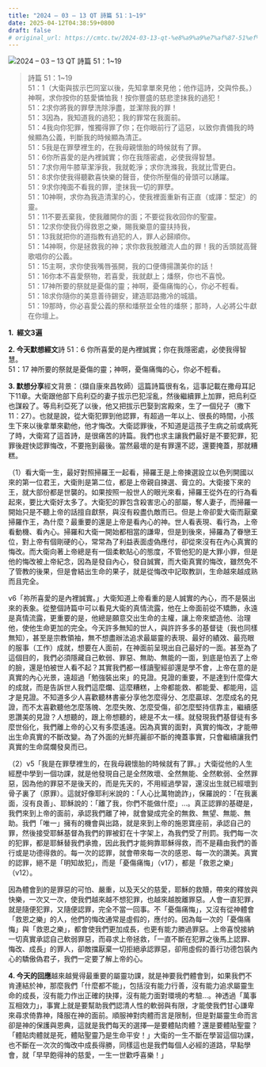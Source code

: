 ```yaml
---
title: "2024 – 03 – 13 QT 詩篇 51：1~19"
date: 2025-04-12T04:38:59+0800
draft: false
# original_url: https://cmtc.tw/2024-03-13-qt-%e8%a9%a9%e7%af%87-51%ef%bc%9a119
---
```


![2024 – 03 – 13 QT 詩篇 51：1~19](/images/qt.jpg  "2024 – 03 – 13 QT 詩篇 51：1~19")

> 詩篇 51：1~19  
> 51：1（大衛與拔示巴同室以後，先知拿單來見他；他作這詩，交與伶長。）神啊，求你按你的慈愛憐恤我！按你豐盛的慈悲塗抹我的過犯！  
> 51：2求你將我的罪孽洗除淨盡，並潔除我的罪！  
> 51：3因為，我知道我的過犯；我的罪常在我面前。  
> 51：4我向你犯罪，惟獨得罪了你；在你眼前行了這惡，以致你責備我的時候顯為公義，判斷我的時候顯為清正。  
> 51：5我是在罪孽裡生的，在我母親懷胎的時候就有了罪。  
> 51：6你所喜愛的是內裡誠實；你在我隱密處，必使我得智慧。  
> 51：7求你用牛膝草潔淨我，我就乾淨；求你洗滌我，我就比雪更白。  
> 51：8求你使我得聽歡喜快樂的聲音，使你所壓傷的骨頭可以踴躍。  
> 51：9求你掩面不看我的罪，塗抹我一切的罪孽。  
> 51：10神啊，求你為我造清潔的心，使我裡面重新有正直（或譯：堅定）的靈。  
> 51：11不要丟棄我，使我離開你的面；不要從我收回你的聖靈。  
> 51：12求你使我仍得救恩之樂，賜我樂意的靈扶持我，  
> 51：13我就把你的道指教有過犯的人，罪人必歸順你。  
> 51：14神啊，你是拯救我的神；求你救我脫離流人血的罪！我的舌頭就高聲歌唱你的公義。  
> 51：15主啊，求你使我嘴唇張開，我的口便傳揚讚美你的話！  
> 51：16你本不喜愛祭物，若喜愛，我就獻上；燔祭，你也不喜悅。  
> 51：17神所要的祭就是憂傷的靈；神啊，憂傷痛悔的心，你必不輕看。  
> 51：18求你隨你的美意善待錫安，建造耶路撒冷的城牆。  
> 51：19那時，你必喜愛公義的祭和燔祭並全牲的燔祭；那時，人必將公牛獻在你壇上。

**1.  經文3遍**

**2. 今天默想經文**詩 51：6 你所喜愛的是內裡誠實；你在我隱密處，必使我得智慧。  
51：17 神所要的祭就是憂傷的靈；神啊，憂傷痛悔的心，你必不輕看。

**3. 默想分享**經文背景：（擷自康來昌牧師）這篇詩篇很有名，這事記載在撒母耳記下11章。大衛跟他部下烏利亞的妻子拔示巴犯淫亂，然後繼續罪上加罪，把烏利亞也謀殺了。等烏利亞死了以後，他又把拔示巴娶到宮殿來，生了一個兒子（撒下11：27）。也就是說，從大衛犯罪到他認罪，有超過一年以上、很長的時間，小孩生下來以後拿單來勸他，他才悔改。大衛認罪後，不知道是這孩子生病之前或病死了時，大衛寫了這首詩，是很痛苦的詩篇。我們也求主讓我們最好是不要犯罪，犯罪後趕快認罪悔改，不要拖到最後。當然最壞的是有罪還不認，還要掩蓋，那就糟糕。

（1）看大衛一生，最好對照掃羅王一起看，掃羅王是上帝揀選設立以色列開國以來的第一位君王，大衛則是第二位，都是上帝親自揀選、膏立的。大衛接下來的王，就大部份都是世襲的。如果按照一般世人的眼光來看，掃羅王從外在的行為看起來，要比大衛好太多了。大衛犯的罪包含殺害忠心的部屬，奪人妻子，而掃羅一開始只是不聽上帝的話擅自獻祭，與沒有殺盡仇敵而已。但是上帝卻愛大衛而厭棄掃羅作王，為什麼？最重要的還是上帝是看內心的神。世人看表現、看行為，上帝看動機、看內心。掃羅和大衛一開始都相當的謙卑，但是到後來，掃羅為了眷戀王位，對上帝有個剛硬的心，常常為了利益表面虛偽應付，卻從來沒有在內心真實的悔改。而大衛向著上帝總是有一個柔軟貼心的態度，不管他犯的是大罪小罪，但是他的悔改被上帝紀念，因為是發自內心，發自誠實，而大衛真實的悔改，雖然免不了管教的後果，但是會結出生命的果子，就是從悔改中記取教訓，生命越來越成熟而且完全。

v6「祢所喜愛的是內裡誠實。」大衛知道上帝看重的是人誠實的內心，而不是裝出來的表象。從整個詩篇中可以看見大衛的真情流露，他在上帝面前從不矯飾，永遠是真情流露，更重要的是，他總是願意交出生命的主權，讓上帝來塑造他、治理他，使他生命更加的完全。今天許多無知的世人，與許許多多的基督徒（我也同樣無知），甚至是宗教領袖，無不想盡辦法追求最屬靈的表現、最好的績效、最亮眼的服事（工作）成就，想要在人面前，在神面前呈現出自己最好的一面。甚至為了這個目的，我們必須隱藏自己軟弱、罪惡、無助、無能的一面，到底是怕丟了上帝的臉，還是怕被世人看不起？其實我們都一樣讀聖經卻還是學不會，上帝在意的是真實的內心光景，遠超過「勉強裝出來」的見證。見證的重要，不是達到什麼偉大的成就，而是告訴世人我們這麼爛、這麼糟糕，上帝都能救、都能愛、都能用，這才是見證。不知道多少人喜歡聽林書豪分享他怎麼得分、怎麼贏球、怎麼成名的見證，而不太喜歡聽他怎麼落魄、怎麼失敗、怎麼受傷，卻怎麼堅持信靠主，繼續感恩讚美的見證？人想聽的，跟上帝想聽的，總是不太一樣。就發現我們基督徒有多麼世俗化，我們離上帝的心又有多麼遙遠。因為真實的面對，真實的悔改，才能帶出生命真實的不斷改變。為了外面的光鮮亮麗卻不斷的掩蓋事實，只會繼續讓我們真實的生命腐爛發臭而已。

（2）v5「我是在罪孽裡生的，在我母親懷胎的時候就有了罪。」大衛從他的人生經歷中學到一個功課，就是他發現自己是全然敗壞、全然無能、全然軟弱、全然罪惡，因為他的罪惡不是後天的，而是先天的，不用經過學習，還沒出生就已經壞到骨子裏了（原罪）。這就好像耶利米說的：「人心比萬物詭詐」，保羅說的：「在我裏面，沒有良善」、耶穌說的：「離了我，你們不能做什麼」…。真正認罪的基礎是，我們來到上帝的面前，承認我們離了神，就會變成完全的無救、無望、無能、無助。我們「唯一」擁有的機會與出路，就是來到上帝的施恩寶座前，承認自己的罪，然後接受耶穌基督為我們的罪被釘在十字架上，為我們受了刑罰。我們每一次的犯罪，都是耶穌替我們承擔，因此我們才能夠靠耶穌得救，而不是藉由我們的善行或是功德得救的。每一次的認罪，就會帶來每一次的感恩、每一次的讚美。真實的認罪，絕不是「明知故犯」，而是「憂傷痛悔」（v17），都是「救恩之樂」（v12）。

因為體會到的是罪惡的可怕、嚴重，以及天父的慈愛，耶穌的救贖，帶來的釋放與快樂，一次又一次，使我們越來越不想犯罪，也越來越脫離罪惡。人會一直犯罪，就是隨便犯罪，又隨便認罪，完全不當一回事。不「憂傷痛悔」，又沒有從神體會「救恩之樂」的人，他們的悔改通常是虛假的，應付的。因為每一次的「憂傷痛悔」與「救恩之樂」，都會使我們更加成長，也更有能力勝過罪惡。上帝喜悅接納一切真實承認自己軟弱罪惡，而尋求上帝拯救，「一直不斷在犯罪之後馬上認罪、悔改、成長」的罪人，卻敵擋厭棄一切拒絕承認罪惡，卻用虛假的善行功德包裝內心的驕傲偽君子，我們一定要了解上帝的心。

**4. 今天的回應**越來越覺得最重要的屬靈功課，就是神要我們體會到，如果我們不肯連結於神，那麼我們「什麼都不能」，包括沒有能力行善，沒有能力追求屬靈生命的成長，沒有能力作出正確的抉擇，沒有能力面對環境的考驗…。神透過「萬事互相效力」，事實上就是要幫助我們認清人性的軟弱與有限，才能使我們甘心謙卑來尋求倚靠神，降服在神的面前。順服神對肉體而言是限制，但是對屬靈生命而言卻是神的保護與恩典，這就是我們每天的選擇—是要體貼肉體？還是要體貼聖靈？「體貼肉體就是死，體貼聖靈乃是生命平安！」大衛的一生不斷在學習這個功課，也不斷在一次次的悔改中成長得勝，同樣這也是我們每個人必經的道路，早點學會，就「早早飽得神的慈愛，一生一世歡呼喜樂！」